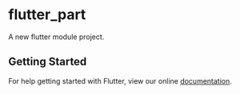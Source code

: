# flutter_part

A new flutter module project.

## Getting Started

For help getting started with Flutter, view our online
[documentation](https://flutter.dev/).
